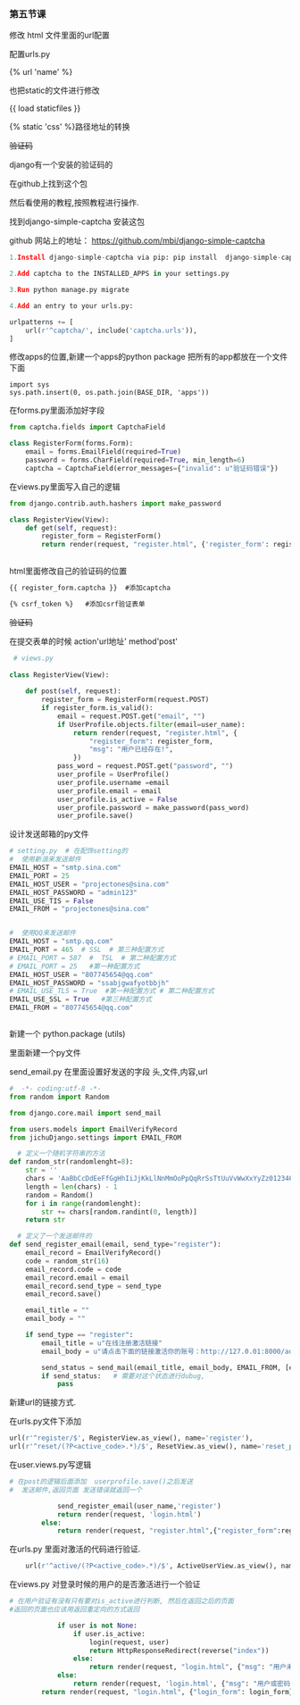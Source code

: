 

### 第五节课

修改 html 文件里面的url配置

配置urls.py



{%  url 'name' %}

也把static的文件进行修改

{{ load staticfiles }}

{% static 'css' %}路径地址的转换



~~验证码~~

django有一个安装的验证码的

在github上找到这个包

然后看使用的教程,按照教程进行操作.

找到django-simple-captcha 安装这包 

github 网站上的地址： https://github.com/mbi/django-simple-captcha

```python
1.Install django-simple-captcha via pip: pip install  django-simple-captcha

2.Add captcha to the INSTALLED_APPS in your settings.py

3.Run python manage.py migrate

4.Add an entry to your urls.py:

urlpatterns += [
    url(r'^captcha/', include('captcha.urls')),
]
```



修改apps的位置,新建一个apps的python  package 把所有的app都放在一个文件下面

```
import sys
sys.path.insert(0, os.path.join(BASE_DIR, 'apps'))

```



在forms.py里面添加好字段

```python
from captcha.fields import CaptchaField

class RegisterForm(forms.Form):
    email = forms.EmailField(required=True)
    password = forms.CharField(required=True, min_length=6)
    captcha = CaptchaField(error_messages={"invalid": u"验证码错误"})

```

在views.py里面写入自己的逻辑

```python
from django.contrib.auth.hashers import make_password

class RegisterView(View):
    def get(self, request):
        register_form = RegisterForm()
        return render(request, "register.html", {'register_form': register_form})
   
```





html里面修改自己的验证码的位置

```html
{{ register_form.captcha }}  #添加captcha

{% csrf_token %}   #添加csrf验证表单
```



~~验证码~~



在提交表单的时候  action'url地址' method'post'



```python
 # views.py
    
class RegisterView(View):
    
    def post(self, request):
        register_form = RegisterForm(request.POST)
        if register_form.is_valid():
            email = request.POST.get("email", "")
            if UserProfile.objects.filter(email=user_name):
                return render(request, "register.html", {
                    "register_form": register_form,
                    "msg": "用户已经存在!",
                })
            pass_word = request.POST.get("password", "")
            user_profile = UserProfile()
            user_profile.username =email
            user_profile.email = email
            user_profile.is_active = False
            user_profile.password = make_password(pass_word)
            user_profile.save()
```

设计发送邮箱的py文件



```python
# setting.py  # 在配饰setting的
#  使用新浪来发送邮件
EMAIL_HOST = "smtp.sina.com"
EMAIL_PORT = 25
EMAIL_HOST_USER = "projectones@sina.com"
EMAIL_HOST_PASSWORD = "admin123"
EMAIL_USE_TIS = False
EMAIL_FROM = "projectones@sina.com"


#  使用QQ来发送邮件
EMAIL_HOST = "smtp.qq.com"
EMAIL_PORT = 465  # SSL  # 第三种配置方式
# EMAIL_PORT = 587  #  TSL  # 第二种配置方式
# EMAIL_PORT = 25   #第一种配置方式
EMAIL_HOST_USER = "807745654@qq.com"
EMAIL_HOST_PASSWORD = "ssabjgwafyotbbjh"
# EMAIL_USE_TLS = True  #第一种配置方式 # 第二种配置方式
EMAIL_USE_SSL = True   #第三种配置方式
EMAIL_FROM = "807745654@qq.com"



```



新建一个 python.package  (utils)  

里面新建一个py文件

send_email.py 在里面设置好发送的字段  头,文件,内容,url 

```python
#  -*- coding:utf-8 -*-
from random import Random

from django.core.mail import send_mail

from users.models import EmailVerifyRecord
from jichuDjango.settings import EMAIL_FROM

  # 定义一个随机字符串的方法
def random_str(randomlenght=8):
    str = ''
    chars = 'AaBbCcDdEeFfGgHhIiJjKkLlNnMmOoPpQqRrSsTtUuVvWwXxYyZz012346789'
    length = len(chars) - 1
    random = Random()
    for i in range(randomlenght):
        str += chars[random.randint(0, length)]
    return str

  # 定义了一个发送邮件的
def send_register_email(email, send_type="register"):
    email_record = EmailVerifyRecord()
    code = random_str(16)
    email_record.code = code
    email_record.email = email
    email_record.send_type = send_type
    email_record.save()

    email_title = ""
    email_body = ""

    if send_type == "register":
        email_title = u"在线注册激活链接"
        email_body = u"请点击下面的链接激活你的账号：http://127.0.01:8000/active/{0}".format(code)

        send_status = send_mail(email_title, email_body, EMAIL_FROM, [email])
        if send_status:   # 需要对这个状态进行dubug,
            pass
```



新建url的链接方式.

在urls.py文件下添加

```python
url(r'^register/$', RegisterView.as_view(), name='register'),
url(r'^reset/(?P<active_code>.*)/$', ResetView.as_view(), name='reset_pwd'),
```

在user.views.py写逻辑

```python
# 在post的逻辑后面添加  userprofile.save()之后发送
#  发送邮件,返回页面 发送错误就返回一个

            send_register_email(user_name,'register')
            return render(request, 'login.html')
        else:
            return render(request, "register.html",{"register_form":register_form})

```

在urls.py 里面对激活的代码进行验证.

```python
    url(r'^active/(?P<active_code>.*)/$', ActiveUserView.as_view(), name='active_code'),
```

在views.py 对登录时候的用户的是否激活进行一个验证

```python
# 在用户验证有没有只有要对is_active进行判断, 然后在返回之后的页面
#返回的页面也应该用返回重定向的方式返回

            if user is not None:
                if user.is_active:
                    login(request, user)
                    return HttpResponseRedirect(reverse("index"))
                else:
                    return render(request, "login.html", {"msg": "用户未激活！"})
            else:
                return render(request, 'login.html', {"msg": "用户或密码错误!"})
        return render(request, "login.html", {"login_form": login_form})
```



